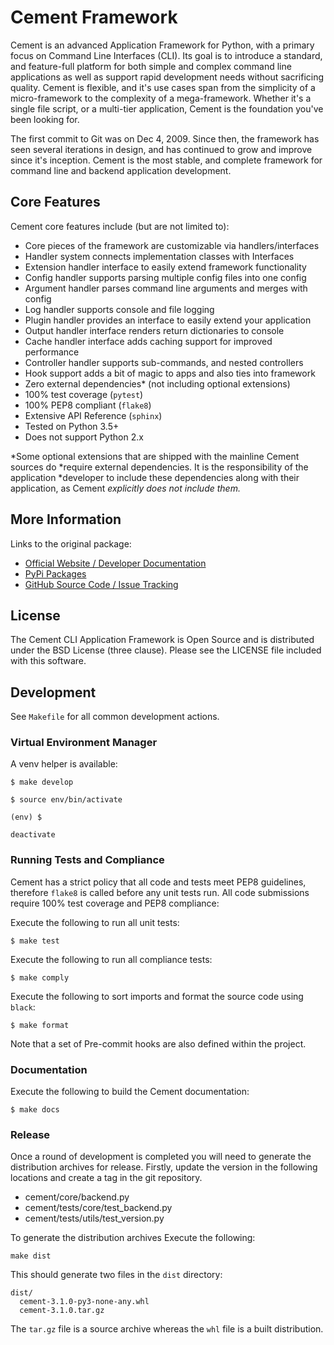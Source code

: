 # Cement Framework

Cement is an advanced Application Framework for Python, with a primary focus on
Command Line Interfaces (CLI). Its goal is to introduce a standard, and
feature-full platform for both simple and complex command line applications as
well as support rapid development needs without sacrificing quality. Cement is
flexible, and it's use cases span from the simplicity of a micro-framework to
the complexity of a mega-framework. Whether it's a single file script, or a
multi-tier application, Cement is the foundation you've been looking for.

The first commit to Git was on Dec 4, 2009. Since then, the framework has seen
several iterations in design, and has continued to grow and improve since it's
inception. Cement is the most stable, and complete framework for command line
and backend application development.


## Core Features

Cement core features include (but are not limited to):

- Core pieces of the framework are customizable via handlers/interfaces
- Handler system connects implementation classes with Interfaces
- Extension handler interface to easily extend framework functionality
- Config handler supports parsing multiple config files into one config
- Argument handler parses command line arguments and merges with config
- Log handler supports console and file logging
- Plugin handler provides an interface to easily extend your application
- Output handler interface renders return dictionaries to console
- Cache handler interface adds caching support for improved performance
- Controller handler supports sub-commands, and nested controllers
- Hook support adds a bit of magic to apps and also ties into framework
- Zero external dependencies* (not including optional extensions)
- 100% test coverage (`pytest`)
- 100% PEP8 compliant (`flake8`)
- Extensive API Reference (`sphinx`)
- Tested on Python 3.5+
- Does not support Python 2.x

*Some optional extensions that are shipped with the mainline Cement sources do
*require external dependencies. It is the responsibility of the application
*developer to include these dependencies along with their application, as Cement
*explicitly does not include them.*


## More Information

Links to the original package:

- [Official Website / Developer Documentation](http://builtoncement.com/)
- [PyPi Packages](http://pypi.python.org/pypi/cement/)
- [GitHub Source Code / Issue Tracking](http://github.com/datafolklabs/cement/)


## License

The Cement CLI Application Framework is Open Source and is distributed under the
BSD License (three clause). Please see the LICENSE file included with this
software.


## Development

See `Makefile` for all common development actions.

### Virtual Environment Manager

A venv helper is available:

```shell
$ make develop

$ source env/bin/activate

(env) $

deactivate
```

### Running Tests and Compliance

Cement has a strict policy that all code and tests meet PEP8 guidelines,
therefore `flake8` is called before any unit tests run. All code submissions
require 100% test coverage and PEP8 compliance:

Execute the following to run all unit tests:

```shell
$ make test
```

Execute the following to run all compliance tests:

```shell
$ make comply
```

Execute the following to sort imports and format the source code using `black`:

```shell
$ make format
```

Note that a set of Pre-commit hooks are also defined within the project.

### Documentation

Execute the following to build the Cement documentation:

```shell
$ make docs
```

### Release

Once a round of development is completed you will need to generate the
distribution archives for release. Firstly, update the version in the following
locations and create a tag in the git repository.

* cement/core/backend.py
* cement/tests/core/test_backend.py
* cement/tests/utils/test_version.py

To generate the distribution archives Execute the following:

```shell
make dist
```

This should generate two files in the `dist` directory:

```
dist/
  cement-3.1.0-py3-none-any.whl
  cement-3.1.0.tar.gz
```

The `tar.gz` file is a source archive whereas the `whl` file is a built
distribution.
